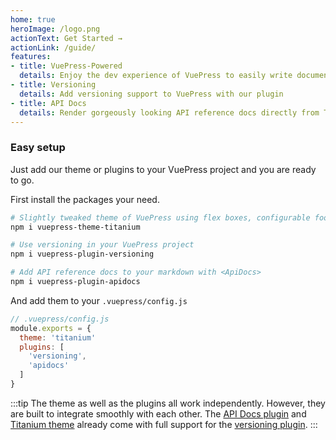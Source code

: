 ```yaml
---
home: true
heroImage: /logo.png
actionText: Get Started →
actionLink: /guide/
features:
- title: VuePress-Powered
  details: Enjoy the dev experience of VuePress to easily write documentation for your project.
- title: Versioning
  details: Add versioning support to VuePress with our plugin
- title: API Docs
  details: Render gorgeously looking API reference docs directly from TDoc files
---
```


### Easy setup

Just add our theme or plugins to your VuePress project and you are ready to go.

First install the packages your need.

```bash
# Slightly tweaked theme of VuePress using flex boxes, configurable footer and more
npm i vuepress-theme-titanium

# Use versioning in your VuePress project
npm i vuepress-plugin-versioning

# Add API reference docs to your markdown with <ApiDocs>
npm i vuepress-plugin-apidocs
```

And add them to your `.vuepress/config.js`

```js
// .vuepress/config.js
module.exports = {
  theme: 'titanium'
  plugins: [
    'versioning',
    'apidocs'
  ]
}
```

:::tip
The theme as well as the plugins all work independently. However, they are built to integrate smoothly with each other. The [API Docs plugin](./plugins/versioning-plugin.md) and [Titanium theme](./theme/README.md) already come with full support for the [versioning plugin](./plugins/versioning-plugin.md).
:::
